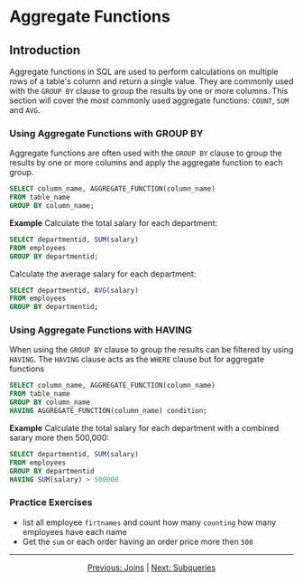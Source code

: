 # Aggregate Functions

## Introduction
Aggregate functions in SQL are used to perform calculations on multiple rows of a table's column and return a single value. They are commonly used with the `GROUP BY` clause to group the results by one or more columns. This section will cover the most commonly used aggregate functions: `COUNT`, `SUM` and `AVG`.


### Using Aggregate Functions with GROUP BY
Aggregate functions are often used with the `GROUP BY` clause to group the results by one or more columns and apply the aggregate function to each group.


```sql
SELECT column_name, AGGREGATE_FUNCTION(column_name)
FROM table_name
GROUP BY column_name;
```

**Example**
Calculate the total salary for each department:

```sql
SELECT departmentid, SUM(salary)
FROM employees
GROUP BY departmentid;
```

Calculate the average salary for each department:

```sql
SELECT departmentid, AVG(salary)
FROM employees
GROUP BY departmentid;
```

### Using Aggregate Functions with HAVING
When using the `GROUP BY` clause to group the results  can be filtered by using `HAVING`. The `HAVING` clause acts as the `WHERE` clause but for aggregate functions


```sql
SELECT column_name, AGGREGATE_FUNCTION(column_name)
FROM table_name
GROUP BY column_name
HAVING AGGREGATE_FUNCTION(column_name) condition;
```

**Example**
Calculate the total salary for each department with a combined sarary more then 500,000:

```sql
SELECT departmentid, SUM(salary)
FROM employees
GROUP BY departmentid
HAVING SUM(salary) > 500000
```


### Practice Exercises
* list all employee `firtnames` and count how many `counting` how many employees have each name
* Get the `sum` or each order having an order price more then `500`
  

---

<p align="center">
    <a href="https://github.com/Tom-Fynes/sql-101/blob/main/Docs/Grade_3/joins.md">Previous: Joins</a>
    |
    <a href="https://github.com/Tom-Fynes/sql-101/blob/main/Docs/Grade_3/subqueries.md">Next: Subqueries</a>
</p>
